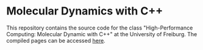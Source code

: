 # Molecular Dynamics with C++

This repository contains the source code for the class "High-Performance Computing: Molecular Dynamic with C++" at the University of Freiburg. The compiled pages can be accessed [here](https://imtek-simulation.github.io/MolecularDynamics/).
